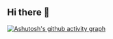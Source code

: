 ## Hi there 👋


[![Ashutosh's github activity graph](https://github-readme-activity-graph.vercel.app/graph?username=Genjuzu&theme=high-contrast)](https://github.com/Genjuzu/github-readme-activity-graph)

<!--
**Genjuzu/Genjuzu** is a ✨ _special_ ✨ repository because its `README.md` (this file) appears on your GitHub profile.

Here are some ideas to get you started:

- 🔭 I’m currently working on ...
- 🌱 I’m currently learning ...
- 👯 I’m looking to collaborate on ...
- 🤔 I’m looking for help with ...
- 💬 Ask me about ...
- 📫 How to reach me: ...
- 😄 Pronouns: ...
- ⚡ Fun fact: ...
-->
